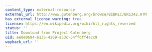 ```yaml
---
content_type: external-resource
external_url: http://www.gutenberg.org/browse/BIBREC/BR1342.HTM
has_external_license_warning: true
license: https://en.wikipedia.org/wiki/All_rights_reserved
status: ''
title: Download from Project Gutenberg
uid: ee0e0694-6135-4269-a53c-54ffdff4acc9
wayback_url: ''
---
```

